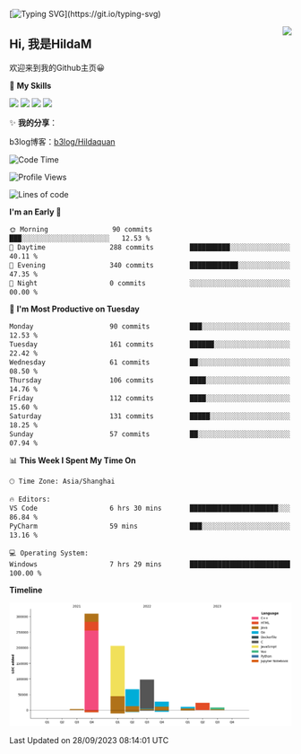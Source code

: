 [![Typing SVG](https://readme-typing-svg.herokuapp.com?size=50&duration=5000&color=8C43EA&vCenter=true&width=2000&height=70&lines=开拓视野,+冲破艰险,+洞悉所有,+贴近生活,+寻找真爱,+感受彼此;这就是人生的目的.)](https://git.io/typing-svg)

<a href="#">
  <img align="right" src="https://github-readme-stats.vercel.app/api?username=HildaM&count_private=true&show_icons=true&bg_color=15,f2f7fd,E0EAFC" />
</a>

## Hi, 我是HildaM

欢迎来到我的Github主页😀

🌟 **My Skills**  

![](https://img.shields.io/badge/-Python-3776AB?style=flat-square&logo=Python&logoColor=fff)
![](https://img.shields.io/badge/-Java-F7DF1E?style=flat-square&logo=Java&logoColor=fff)
![](https://img.shields.io/badge/-Linux-000000?style=flat-square&logo=Linux&logoColor=fff)
![](https://img.shields.io/badge/-Golang-000000?style=flat-square&logo=Golang&logoColor=fff)


✨ **我的分享**：

b3log博客：[b3log/Hildaquan](https://ld246.com/member/Hildaquan/articles)




<!--START_SECTION:waka-->
![Code Time](http://img.shields.io/badge/Code%20Time-109%20hrs%2039%20mins-blue)

![Profile Views](http://img.shields.io/badge/Profile%20Views-40-blue)

![Lines of code](https://img.shields.io/badge/From%20Hello%20World%20I%27ve%20Written-752.6%20thousand%20lines%20of%20code-blue)

**I'm an Early 🐤** 

```text
🌞 Morning                90 commits          ███░░░░░░░░░░░░░░░░░░░░░░   12.53 % 
🌆 Daytime                288 commits         ██████████░░░░░░░░░░░░░░░   40.11 % 
🌃 Evening                340 commits         ████████████░░░░░░░░░░░░░   47.35 % 
🌙 Night                  0 commits           ░░░░░░░░░░░░░░░░░░░░░░░░░   00.00 % 
```
📅 **I'm Most Productive on Tuesday** 

```text
Monday                   90 commits          ███░░░░░░░░░░░░░░░░░░░░░░   12.53 % 
Tuesday                  161 commits         ██████░░░░░░░░░░░░░░░░░░░   22.42 % 
Wednesday                61 commits          ██░░░░░░░░░░░░░░░░░░░░░░░   08.50 % 
Thursday                 106 commits         ████░░░░░░░░░░░░░░░░░░░░░   14.76 % 
Friday                   112 commits         ████░░░░░░░░░░░░░░░░░░░░░   15.60 % 
Saturday                 131 commits         █████░░░░░░░░░░░░░░░░░░░░   18.25 % 
Sunday                   57 commits          ██░░░░░░░░░░░░░░░░░░░░░░░   07.94 % 
```


📊 **This Week I Spent My Time On** 

```text
🕑︎ Time Zone: Asia/Shanghai

🔥 Editors: 
VS Code                  6 hrs 30 mins       ██████████████████████░░░   86.84 % 
PyCharm                  59 mins             ███░░░░░░░░░░░░░░░░░░░░░░   13.16 % 

💻 Operating System: 
Windows                  7 hrs 29 mins       █████████████████████████   100.00 % 
```

**Timeline**

![Lines of Code chart](https://raw.githubusercontent.com/HildaM/HildaM/main/assets/bar_graph.png)


 Last Updated on 28/09/2023 08:14:01 UTC
<!--END_SECTION:waka-->
